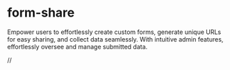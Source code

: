 # form-share




Empower users to effortlessly create custom forms, generate unique URLs for easy sharing, and collect data seamlessly. With intuitive admin features, effortlessly oversee and manage submitted data. 

//